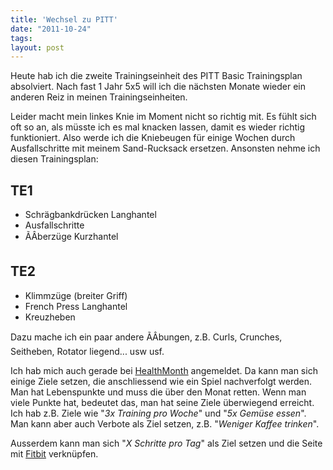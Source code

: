 ```yaml
---
title: 'Wechsel zu PITT'
date: "2011-10-24"
tags: 
layout: post
---
```

Heute hab ich die zweite Trainingseinheit des PITT Basic Trainingsplan absolviert. Nach fast 1 Jahr 5x5 will ich die nächsten Monate wieder ein anderen Reiz in meinen Trainingseinheiten.

Leider macht mein linkes Knie im Moment nicht so richtig mit. Es fühlt sich oft so an, als müsste ich es mal knacken lassen, damit es wieder richtig funktioniert. Also werde ich die Kniebeugen für einige Wochen durch Ausfallschritte mit meinem Sand-Rucksack ersetzen. Ansonsten nehme ich diesen Trainingsplan:

TE1
---

  * Schrägbankdrücken Langhantel
  * Ausfallschritte
  * ÃÂberzüge Kurzhantel

TE2
---

  * Klimmzüge (breiter Griff)
  * French Press Langhantel
  * Kreuzheben

Dazu mache ich ein paar andere ÃÂbungen, z.B. Curls, Crunches, Seitheben, Rotator liegend... usw usf.

Ich hab mich auch gerade bei [HealthMonth][0] angemeldet. Da kann man sich einige Ziele setzen, die anschliessend wie ein Spiel nachverfolgt werden. Man hat Lebenspunkte und muss die über den Monat retten. Wenn man viele Punkte hat, bedeutet das, man hat seine Ziele überwiegend erreicht. Ich hab z.B. Ziele wie "*3x Training pro Woche*" und "*5x Gemüse essen*". Man kann aber auch Verbote als Ziel setzen, z.B. "*Weniger Kaffee trinken*".

Ausserdem kann man sich "*X Schritte pro Tag*" als Ziel setzen und die Seite mit [Fitbit][1] verknüpfen.

[0]: http://www.healthmonth.com/
[1]: http://www.fitbit.com/
